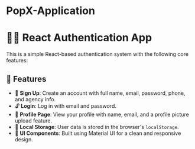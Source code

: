 # PopX-Application
# 🧑‍💻 React Authentication App

This is a simple React-based authentication system with the following core features:

## 📌 Features

- 🔐 **Sign Up**: Create an account with full name, email, password, phone, and agency info.
- 🔓 **Login**: Log in with email and password.
- 👤 **Profile Page**: View your profile with name, email, and a profile picture upload feature.
- 💾 **Local Storage**: User data is stored in the browser's `localStorage`.
- 🎨 **UI Components**: Built using Material UI for a clean and responsive design.

